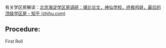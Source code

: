 有关学区房解读：[北京海淀学区房调研：堪比论文，神仙学校，终极鸡娃，最后的顶级学区房 - 知乎 (zhihu.com)](https://zhuanlan.zhihu.com/p/344815523)

## Procedure: 

First Roll 
